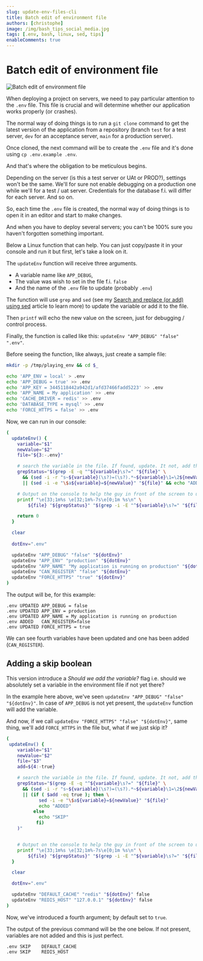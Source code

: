 ```yaml
---
slug: update-env-files-cli
title: Batch edit of environment file
authors: [christophe]
image: /img/bash_tips_social_media.jpg
tags: [.env, bash, linux, sed, tips]
enableComments: true
---
```

# Batch edit of environment file

![Batch edit of environment file](/img/bash_tips_header.jpg)

When deploying a project on servers, we need to pay particular attention to the `.env` file. This file is crucial and will determine whether our application works properly (or crashes).

The normal way of doing things is to run a `git clone` command to get the latest version of the application from a repository (branch `test` for a test server, `dev` for an acceptance server, `main` for a production server).

Once cloned, the next command will be to create the `.env` file and it's done using `cp .env.example .env`.

And that's where the obligation to be meticulous begins.

<!-- truncate -->

Depending on the server (is this a test server or UAt or PROD?), settings won't be the same. We'll for sure not enable debugging on a production one while we'll for a test / uat server. Credentials for the database f.i. will differ for each server. And so on.

So, each time the `.env` file is created, the normal way of doing things is to open it in an editor and start to make changes.

And when you have to deploy several servers; you can't be 100% sure you haven't forgotten something important.

Below a Linux function that can help. You can just copy/paste it in your console and run it but first, let's take a look on it.

The `updateEnv` function will receive three arguments.

* A variable name like `APP_DEBUG`,
* The value was wish to set in the file f.i. `false`
* And the name of the `.env` file to update (probably `.env`)

The function will use `grep` and `sed` (see my [Search and replace (or add) using sed](/blog/linux-sed-tips) article to learn more) to update the variable or add it to the file.

Then `printf` will echo the new value on the screen, just for debugging / control process.

Finally, the function is called like this: `updateEnv "APP_DEBUG" "false" ".env"`.

Before seeing the function, like always, just create a sample file:

```bash
mkdir -p /tmp/playing_env && cd $_

echo 'APP_ENV = local' > .env
echo 'APP_DEBUG = true' >> .env
echo 'APP_KEY = 3445118442a942d1/afd37466fadd5223' >> .env
echo 'APP_NAME = My application' >> .env
echo 'CACHE_DRIVER = redis' >> .env
echo 'DATABASE_TYPE = mysql' >> .env
echo 'FORCE_HTTPS = false' >> .env
```

Now, we can run in our console:

```bash
(
  updateEnv() {
    variable="$1"
    newValue="$2"
    file="${3:-.env}"

    # search the variable in the file. If found, update. It not, add the entry
    grepStatus="$(grep -E -q "^${variable}\s?=" "${file}" \
      && (sed -i -r "s~${variable}(\s?)=(\s?).*~${variable}\1=\2${newValue}~" "${file}" && echo "UPDATED") \
      || (sed -i -e "\$a${variable}=${newValue}" "${file}" && echo "ADDED"))"

    # Output on the console to help the guy in front of the screen to understand
    printf "\e[33;1m%s \e[32;1m%-7s\e[0;1m %s\n" \
        ${file} "${grepStatus}" "$(grep -i -E "^${variable}\s?=" "${file}")"

    return 0
  }

  clear
  
  dotEnv=".env"

  updateEnv "APP_DEBUG" "false" "${dotEnv}"
  updateEnv "APP_ENV" "production" "${dotEnv}"
  updateEnv "APP_NAME" "My application is running on production" "${dotEnv}"
  updateEnv "CAN_REGISTER" "false" "${dotEnv}"
  updateEnv "FORCE_HTTPS" "true" "${dotEnv}"
)
```

The output will be, for this example:

```text
.env UPDATED APP_DEBUG = false
.env UPDATED APP_ENV = production
.env UPDATED APP_NAME = My application is running on production
.env ADDED   CAN_REGISTER=false
.env UPDATED FORCE_HTTPS = true
```

We can see fourth variables have been updated and one has been added (`CAN_REGISTER`).

## Adding a skip boolean

This version introduce a *Should we add the variable?* flag i.e. should we absolutely set a variable in the environment file if not yet there?

In the example here above, we've seen `updateEnv "APP_DEBUG" "false" "${dotEnv}"`. In case of `APP_DEBUG` is not yet present, the `updateEnv` function will add the variable.

And now, if we call `updateEnv "FORCE_HTTPS" "false" "${dotEnv}"`, same thing, we'll add `FORCE_HTTPS` in the file but, what if we just skip it?

```bash
(
 updateEnv() {
    variable="$1"
    newValue="$2"
    file="$3"
    add=${4:-true}

    # search the variable in the file. If found, update. It not, add the entry
    grepStatus="$(grep -E -q "^${variable}\s?=" "${file}" \
      && (sed -i -r "s~${variable}(\s?)=(\s?).*~${variable}\1=\2${newValue}~" "${file}" && echo "UPDATED") \
      || (if ( $add -eq true ); then \
            sed -i -e "\$a${variable}=${newValue}" "${file}"
            echo "ADDED"
          else  
            echo "SKIP"
           fi)
    )"


    # Output on the console to help the guy in front of the screen to understand
    printf "\e[33;1m%s \e[32;1m%-7s\e[0;1m %s\n" \
        ${file} "${grepStatus}" "$(grep -i -E "^${variable}\s?=" "${file}" || echo ${variable})"
  }

  clear

  dotEnv=".env"

  updateEnv "DEFAULT_CACHE" "redis" "${dotEnv}" false
  updateEnv "REDIS_HOST" "127.0.0.1" "${dotEnv}" false
)
```

Now, we've introduced a fourth argument; by default set to `true`.

The output of the previous command will be the one below. If not present, variables are not added and this is just perfect.

```text
.env SKIP    DEFAULT_CACHE
.env SKIP    REDIS_HOST
```

